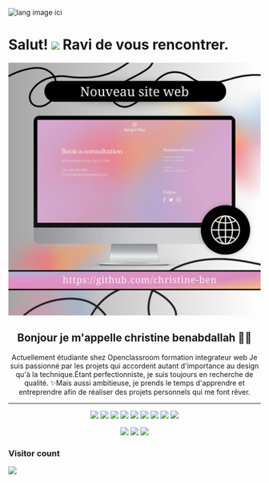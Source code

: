 
<p align="left"><img width=15%" src="https://github.com/alansmathew/alansmathew/raw/master/lang.gif" alt="lang image ici" /></p >

# Salut! <img src="https://media.giphy.com/media/hvRJCLFzcasrR4ia7z/giphy.gif" width="30px"> Ravi de vous rencontrer.

![Header image](https://github.com/christine-ben/christine-ben/blob/main/Ajouter%20un%20titre%20(1).png)

<h2 align="center">Bonjour je m'appelle christine benabdallah 👋🤓</h2> 

<p align="center">Actuellement étudiante shez Openclassroom formation integrateur web  Je  suis  passionné  par  les projets qui accordent  autant d'importance au design qu'à la technique.Étant perfectionniste, je suis toujours en recherche de qualité. ✨Mais aussi ambitieuse, je prends le temps d'apprendre et entreprendre afin de réaliser des projets personnels qui me font rêver.</p>

<hr>
<p align="center">
<img src="https://img.shields.io/badge/TensorFlow%20-%23FF6F00.svg?&style=for-the-badge&logo=TensorFlow&logoColor=white" /> <img src="https://img.shields.io/badge/Keras%20-%23D00000.svg?&style=for-the-badge&logo=Keras&logoColor=white"/> <img src="https://img.shields.io/badge/javascript%20-%23323330.svg?&style=for-the-badge&logo=javascript&logoColor=%23F7DF1E"/> <img src="https://img.shields.io/badge/html5%20-%23E34F26.svg?&style=for-the-badge&logo=html5&logoColor=white"/> <img src="https://img.shields.io/badge/css3%20-%231572B6.svg?&style=for-the-badge&logo=css3&logoColor=white"/> <img src="https://img.shields.io/badge/python%20-%2314354C.svg?&style=for-the-badge&logo=python&logoColor=white"/> <img src="https://img.shields.io/badge/c++%20-%2300599C.svg?&style=for-the-badge&logo=c%2B%2B&ogoColor=white"/> <img src="https://img.shields.io/badge/git%20-%23F05033.svg?&style=for-the-badge&logo=git&logoColor=white"/> <img src="https://img.shields.io/badge/github%20-%23121011.svg?&style=for-the-badge&logo=github&logoColor=white"/>
</p>

 <p align="center">
 <img src="https://github-readme-stats.vercel.app/api?username=christine-ben&theme=vue-dark&show_icons=true&hide_border=true&count_private=true">
 <img src="https://github-readme-streak-stats.herokuapp.com/?user=christine-ben&theme=vue-dark&hide_border=true">
<img src="https://github-readme-stats.vercel.app/api/top-langs/?username=christine-ben&theme=vue-dark&show_icons=true&hide_border=true&layout=compact">
 </p> 



### Visitor count
<img src="https://profile-counter.glitch.me/christine-ben/count.svg" />
